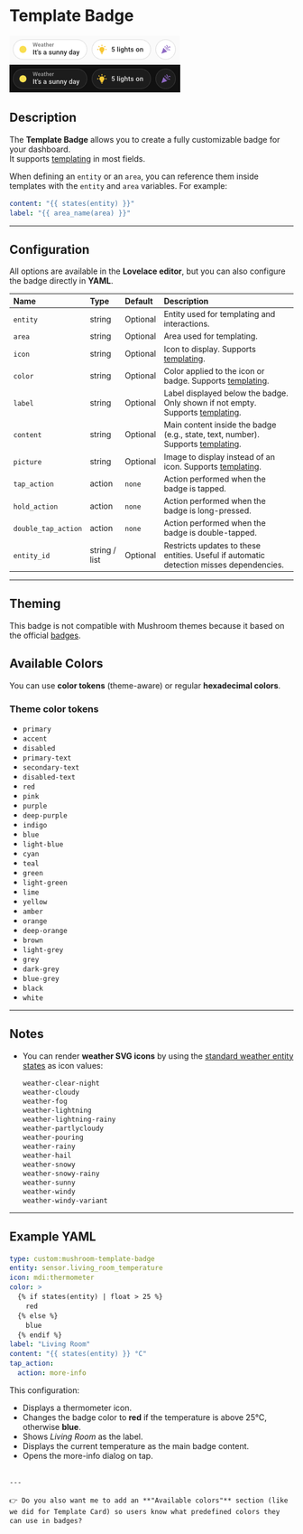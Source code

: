 # Template Badge 

![Template light](../images/template-badge-light.png)  
![Template dark](../images/template-badge-dark.png)

## Description

The **Template Badge** allows you to create a fully customizable badge for your dashboard.  
It supports [templating](https://www.home-assistant.io/docs/configuration/templating/) in most fields.  

When defining an `entity` or an `area`, you can reference them inside templates with the `entity` and `area` variables. For example:  

```yaml
content: "{{ states(entity) }}"
label: "{{ area_name(area) }}"
````


---

## Configuration

All options are available in the **Lovelace editor**, but you can also configure the badge directly in **YAML**.

| Name                | Type          | Default  | Description                                                                                           |
| :------------------ | :------------ | :------- | :---------------------------------------------------------------------------------------------------- |
| `entity`            | string        | Optional | Entity used for templating and interactions.                                                               |
| `area`                   | string        | Optional | Area used for templating.   
| `icon`              | string        | Optional | Icon to display. Supports [templating](https://www.home-assistant.io/docs/configuration/templating/). |
| `color`             | string        | Optional | Color applied to the icon or badge. Supports [templating](https://www.home-assistant.io/docs/configuration/templating/).                                           |
| `label`             | string        | Optional | Label displayed below the badge. Only shown if not empty. Supports [templating](https://www.home-assistant.io/docs/configuration/templating/).                       |
| `content`           | string        | Optional | Main content inside the badge (e.g., state, text, number). Supports [templating](https://www.home-assistant.io/docs/configuration/templating/).                    |
| `picture`           | string        | Optional | Image to display instead of an icon. Supports [templating](https://www.home-assistant.io/docs/configuration/templating/).                                          |
| `tap_action`        | action        | `none`   | Action performed when the badge is tapped.                                                            |
| `hold_action`       | action        | `none`   | Action performed when the badge is long-pressed.                                                      |
| `double_tap_action` | action        | `none`   | Action performed when the badge is double-tapped.                                                     |
| `entity_id`         | string / list | Optional | Restricts updates to these entities. Useful if automatic detection misses dependencies.               |

---

## Theming

This badge is not compatible with Mushroom themes because it based on the official [badges](https://www.home-assistant.io/dashboards/badges/).

## Available Colors

You can use **color tokens** (theme-aware) or regular **hexadecimal colors**.

### Theme color tokens

* `primary`
* `accent`
* `disabled`
* `primary-text`
* `secondary-text`
* `disabled-text`
* `red`
* `pink`
* `purple`
* `deep-purple`
* `indigo`
* `blue`
* `light-blue`
* `cyan`
* `teal`
* `green`
* `light-green`
* `lime`
* `yellow`
* `amber`
* `orange`
* `deep-orange`
* `brown`
* `light-grey`
* `grey`
* `dark-grey`
* `blue-grey`
* `black`
* `white`

---
## Notes

* You can render **weather SVG icons** by using the [standard weather entity states](https://developers.home-assistant.io/docs/core/entity/weather/#recommended-values-for-state-and-condition) as icon values:

  ```
  weather-clear-night
  weather-cloudy
  weather-fog
  weather-lightning
  weather-lightning-rainy
  weather-partlycloudy
  weather-pouring
  weather-rainy
  weather-hail
  weather-snowy
  weather-snowy-rainy
  weather-sunny
  weather-windy
  weather-windy-variant
  ```

---

## Example YAML

```yaml
type: custom:mushroom-template-badge
entity: sensor.living_room_temperature
icon: mdi:thermometer
color: >
  {% if states(entity) | float > 25 %}
    red
  {% else %}
    blue
  {% endif %}
label: "Living Room"
content: "{{ states(entity) }} °C"
tap_action:
  action: more-info
```

This configuration:

* Displays a thermometer icon.
* Changes the badge color to **red** if the temperature is above 25°C, otherwise **blue**.
* Shows *Living Room* as the label.
* Displays the current temperature as the main badge content.
* Opens the more-info dialog on tap.

```

---

👉 Do you also want me to add an **"Available colors"** section (like we did for Template Card) so users know what predefined colors they can use in badges?
```
